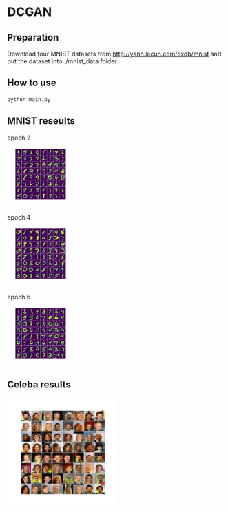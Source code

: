 # DCGAN

## Preparation
Download four MNIST datasets from http://yann.lecun.com/exdb/mnist and put the dataset into ./mnist_data folder.

## How to use
```sh
python main.py
```

## MNIST reseults

epoch 2  
<img src="https://github.com/gyz0807-ai/DCGAN/blob/master/results/sample_epoch2.png" width="30%" height="30%">

epoch 4  
<img src="https://github.com/gyz0807-ai/DCGAN/blob/master/results/sample_epoch4.png" width="30%" height="30%">

epoch 6  
<img src="https://github.com/gyz0807-ai/DCGAN/blob/master/results/sample_epoch6.png" width="30%" height="30%">

## Celeba results
<img src="https://github.com/gyz0807-ai/DCGAN/blob/master/results/celeba_sample.png" width="50%" height="50%">
